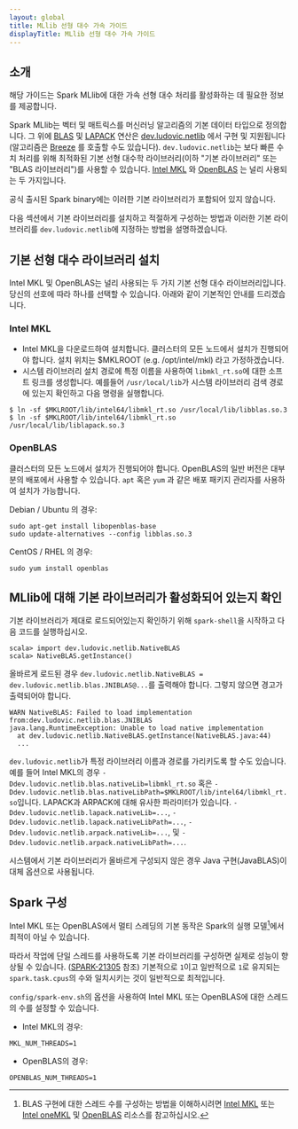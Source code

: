```yaml
---
layout: global
title: MLlib 선형 대수 가속 가이드
displayTitle: MLlib 선형 대수 가속 가이드
---
```


## 소개

해당 가이드는 Spark MLlib에 대한 가속 선형 대수 처리를 활성화하는 데 필요한 정보를 제공합니다.

Spark MLlib는 벡터 및 매트릭스를 머신러닝 알고리즘의 기본 데이터 타입으로 정의합니다. 그 위에 [BLAS](https://en.wikipedia.org/wiki/Basic_Linear_Algebra_Subprograms) 및 [LAPACK](https://en.wikipedia.org/wiki/LAPACK) 연산은 [dev.ludovic.netlib](https://github.com/luhenry/netlib) 에서 구현 및 지원됩니다(알고리즘은 [Breeze](https://github.com/scalanlp/breeze) 를 호출할 수도 있습니다). `dev.ludovic.netlib`는 보다 빠른 수치 처리를 위해 최적화된 기본 선형 대수학 라이브러리(이하 "기본 라이브러리" 또는 "BLAS 라이브러리")를 사용할 수 있습니다. [Intel MKL](https://software.intel.com/content/www/us/en/develop/tools/math-kernel-library.html) 와 [OpenBLAS](http://www.openblas.net) 는 널리 사용되는 두 가지입니다.

공식 출시된 Spark binary에는 이러한 기본 라이브러리가 포함되어 있지 않습니다.

다음 섹션에서 기본 라이브러리를 설치하고 적절하게 구성하는 방법과 이러한 기본 라이브러리를 `dev.ludovic.netlib`에 지정하는 방법을 설명하겠습니다.

## 기본 선형 대수 라이브러리 설치

Intel MKL 및 OpenBLAS는 널리 사용되는 두 가지 기본 선형 대수 라이브러리입니다. 당신의 선호에 따라 하나를 선택할 수 있습니다. 아래와 같이 기본적인 안내를 드리겠습니다.

### Intel MKL

- Intel MKL을 다운로드하여 설치합니다. 클러스터의 모든 노드에서 설치가 진행되어야 합니다. 설치 위치는 $MKLROOT (e.g. /opt/intel/mkl) 라고 가정하겠습니다.
- 시스템 라이브러리 설치 경로에 특정 이름을 사용하여 `libmkl_rt.so`에 대한 소프트 링크를 생성합니다. 예를들어 `/usr/local/lib`가 시스템 라이브러리 검색 경로에 있는지 확인하고 다음 명령을 실행합니다.
```
$ ln -sf $MKLROOT/lib/intel64/libmkl_rt.so /usr/local/lib/libblas.so.3
$ ln -sf $MKLROOT/lib/intel64/libmkl_rt.so /usr/local/lib/liblapack.so.3
```

### OpenBLAS

클러스터의 모든 노드에서 설치가 진행되어야 합니다. OpenBLAS의 일반 버전은 대부분의 배포에서 사용할 수 있습니다. `apt` 혹은 `yum` 과 같은 배포 패키지 관리자를 사용하여 설치가 가능합니다.

Debian / Ubuntu 의 경우:
```
sudo apt-get install libopenblas-base
sudo update-alternatives --config libblas.so.3
```
CentOS / RHEL 의 경우:
```
sudo yum install openblas
```

## MLlib에 대해 기본 라이브러리가 활성화되어 있는지 확인

기본 라이브러리가 제대로 로드되어있는지 확인하기 위해 `spark-shell`을 시작하고 다음 코드를 실행하십시오.
```
scala> import dev.ludovic.netlib.NativeBLAS
scala> NativeBLAS.getInstance()
```

올바르게 로드된 경우 `dev.ludovic.netlib.NativeBLAS = dev.ludovic.netlib.blas.JNIBLAS@...`를 출력해야 합니다. 그렇지 않으면 경고가 출력되어야 합니다.
```
WARN NativeBLAS: Failed to load implementation from:dev.ludovic.netlib.blas.JNIBLAS
java.lang.RuntimeException: Unable to load native implementation
  at dev.ludovic.netlib.NativeBLAS.getInstance(NativeBLAS.java:44)
  ...
```

`dev.ludovic.netlib`가 특정 라이브러리 이름과 경로를 가리키도록 할 수도 있습니다. 예를 들어 Intel MKL의 경우 `-Ddev.ludovic.netlib.blas.nativeLib=libmkl_rt.so` 혹은 `-Ddev.ludovic.netlib.blas.nativeLibPath=$MKLROOT/lib/intel64/libmkl_rt.so`입니다. LAPACK과 ARPACK에 대해 유사한 파라미터가 있습니다. `-Ddev.ludovic.netlib.lapack.nativeLib=...`, `-Ddev.ludovic.netlib.lapack.nativeLibPath=...`, `-Ddev.ludovic.netlib.arpack.nativeLib=...`, 및 `-Ddev.ludovic.netlib.arpack.nativeLibPath=...`. 

시스템에서 기본 라이브러리가 올바르게 구성되지 않은 경우 Java 구현(JavaBLAS)이 대체 옵션으로 사용됩니다.

## Spark 구성

Intel MKL 또는 OpenBLAS에서 멀티 스레딩의 기본 동작은 Spark의 실행 모델[^1]에서 최적이 아닐 수 있습니다.

따라서 작업에 단일 스레드를 사용하도록 기본 라이브러리를 구성하면 실제로 성능이 향상될 수 있습니다. ([SPARK-21305](https://issues.apache.org/jira/browse/SPARK-21305) 참조) 기본적으로 `1`이고 일반적으로 `1`로 유지되는 `spark.task.cpus`의 수와 일치시키는 것이 일반적으로 최적입니다.

`config/spark-env.sh`의 옵션을 사용하여 Intel MKL 또는 OpenBLAS에 대한 스레드의 수를 설정할 수 있습니다.
* Intel MKL의 경우:
```
MKL_NUM_THREADS=1
```
* OpenBLAS의 경우:
```
OPENBLAS_NUM_THREADS=1
```

[^1]: BLAS 구현에 대한 스레드 수를 구성하는 방법을 이해하시려면 [Intel MKL](https://software.intel.com/en-us/articles/recommended-settings-for-calling-intel-mkl-routines-from-multi-threaded-applications) 또는 [Intel oneMKL](https://software.intel.com/en-us/onemkl-linux-developer-guide-improving-performance-with-threading) 및 [OpenBLAS](https://github.com/xianyi/OpenBLAS/wiki/faq#multi-threaded) 리소스를 참고하십시오. 
